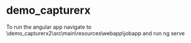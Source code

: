 # demo_capturerx
To run the angular app navigate to \demo_capturerx2\src\main\resources\webapp\jobapp and run ng serve
